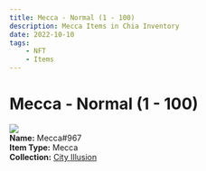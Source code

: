 ```yaml
---
title: Mecca - Normal (1 - 100)
description: Mecca Items in Chia Inventory
date: 2022-10-10
tags:
    - NFT
    - Items
---
```


# Mecca - Normal (1 - 100)
<div class="item_thumbnail">
<img loading="lazy" src="https://lbdu4rymt6it54vvogwygtwo6kdkhgqtup2dmevpvuwzzd223tga.arweave.net/WEdORwyfkT7ytXGtg07O8oajmhOj9DYSr60tnI9a3Mw"><br/>
<div><strong>Name:</strong> Mecca#967</div>
<div><strong>Item Type:</strong> Mecca</div>
<div><strong>Collection:</strong> <a href="https://www.spacescan.io/xch/nft/collection/col1lend2dcn558km4wcwta4xnkfv3xpcmlp9kyt0m909emvfxechlyqdl5ndg">City Illusion</a></div>
</div>

